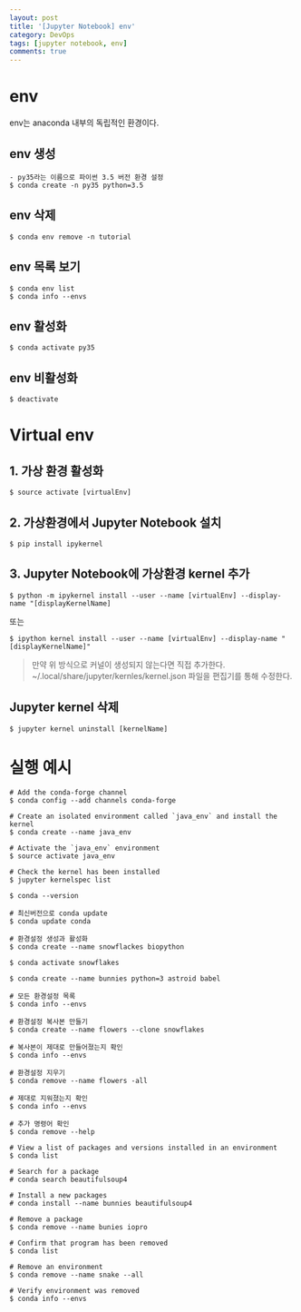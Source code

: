 ```yaml
---
layout: post
title: '[Jupyter Notebook] env'
category: DevOps
tags: [jupyter notebook, env]
comments: true
---
```


# env
env는 anaconda 내부의 독립적인 환경이다.

## env 생성

~~~shell
- py35라는 이름으로 파이썬 3.5 버전 환경 설정
$ conda create -n py35 python=3.5
~~~

## env 삭제

~~~shell
$ conda env remove -n tutorial
~~~

## env 목록 보기

~~~shell
$ conda env list
$ conda info --envs
~~~

## env 활성화

~~~shell
$ conda activate py35
~~~

## env 비활성화

~~~shell
$ deactivate
~~~


# Virtual env

## 1. 가상 환경 활성화

~~~shell
$ source activate [virtualEnv]
~~~

## 2. 가상환경에서 Jupyter Notebook 설치

~~~shell
$ pip install ipykernel
~~~

## 3. Jupyter Notebook에 가상환경 kernel 추가

~~~shell
$ python -m ipykernel install --user --name [virtualEnv] --display-name "[displayKernelName]
~~~

또는

~~~shell
$ ipython kernel install --user --name [virtualEnv] --display-name "[displayKernelName]"
~~~

> 만약 위 방식으로 커널이 생성되지 않는다면 직접 추가한다.
> ~/.local/share/jupyter/kernles/kernel.json 파일을 편집기를 통해 수정한다.


## Jupyter kernel 삭제

~~~shell
$ jupyter kernel uninstall [kernelName]
~~~

# 실행 예시

~~~shell
# Add the conda-forge channel
$ conda config --add channels conda-forge

# Create an isolated environment called `java_env` and install the kernel
$ conda create --name java_env

# Activate the `java_env` environment
$ source activate java_env

# Check the kernel has been installed
$ jupyter kernelspec list
~~~

~~~shell
$ conda --version

# 최신버전으로 conda update
$ conda update conda

# 환경설정 생성과 활성화
$ conda create --name snowflackes biopython

$ conda activate snowflakes

$ conda create --name bunnies python=3 astroid babel

# 모든 환경설정 목록
$ conda info --envs

# 환경설정 복사본 만들기
$ conda create --name flowers --clone snowflakes

# 복사본이 제대로 만들어졌는지 확인
$ conda info --envs

# 환경설정 지우기
$ conda remove --name flowers -all

# 제대로 지워졌는지 확인
$ conda info --envs

# 추가 명령어 확인
$ conda remove --help

# View a list of packages and versions installed in an environment
$ conda list

# Search for a package
# conda search beautifulsoup4

# Install a new packages
# conda install --name bunnies beautifulsoup4

# Remove a package
$ conda remove --name bunies iopro

# Confirm that program has been removed
$ conda list

# Remove an environment
$ conda remove --name snake --all

# Verify environment was removed
$ conda info --envs
~~~

